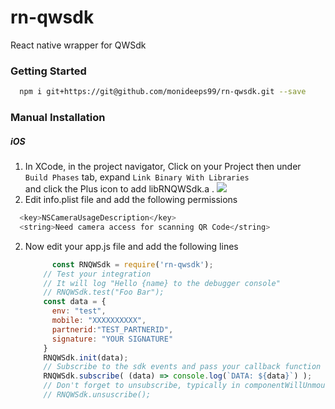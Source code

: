 # rn-qwsdk

React native wrapper for QWSdk

### Getting Started

``` sh
  npm i git+https://git@github.com/monideeps99/rn-qwsdk.git --save
```
### Manual Installation
##### iOS
1. In XCode, in the project navigator, Click on your Project then under <code>Build Phases</code> tab, expand <code>Link Binary With Libraries </code> and click the Plus icon to add libRNQWSdk.a .
![](https://i.imgur.com/lecJXSf.png)
2. Edit info.plist file and add the following permissions
  ```sh
    <key>NSCameraUsageDescription</key>
    <string>Need camera access for scanning QR Code</string>
  ```
2. Now edit your app.js file and add the following lines
	```js
    	  const RNQWSdk = require('rn-qwsdk');
        // Test your integration
        // It will log "Hello {name} to the debugger console"
        // RNQWSdk.test("Foo Bar");
        const data = {
       	  env: "test",
          mobile: "XXXXXXXXXX",
          partnerid:"TEST_PARTNERID",
          signature: "YOUR SIGNATURE"
        }
        RNQWSdk.init(data);
        // Subscribe to the sdk events and pass your callback function
        RNQWSdk.subscribe( (data) => console.log(`DATA: ${data}`) );
        // Don't forget to unsubscribe, typically in componentWillUnmount
        // RNQWSdk.unsuscribe();
    ```

